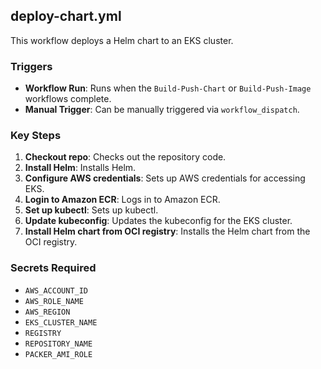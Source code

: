 ## **deploy-chart.yml**

This workflow deploys a Helm chart to an EKS cluster.

### Triggers

- **Workflow Run**: Runs when the `Build-Push-Chart` or `Build-Push-Image` workflows complete.
- **Manual Trigger**: Can be manually triggered via `workflow_dispatch`.

### Key Steps

1. **Checkout repo**: Checks out the repository code.
2. **Install Helm**: Installs Helm.
3. **Configure AWS credentials**: Sets up AWS credentials for accessing EKS.
4. **Login to Amazon ECR**: Logs in to Amazon ECR.
5. **Set up kubectl**: Sets up kubectl.
6. **Update kubeconfig**: Updates the kubeconfig for the EKS cluster.
7. **Install Helm chart from OCI registry**: Installs the Helm chart from the OCI registry.

### Secrets Required

- `AWS_ACCOUNT_ID`
- `AWS_ROLE_NAME`
- `AWS_REGION`
- `EKS_CLUSTER_NAME`
- `REGISTRY`
- `REPOSITORY_NAME`
- `PACKER_AMI_ROLE`